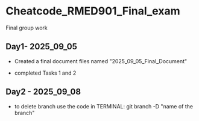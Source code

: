 # Cheatcode_RMED901_Final_exam
Final group work 


## Day1- 2025_09_05

- Created a final document files named "2025_09_05_Final_Document"

- completed Tasks 1 and 2


## Day2 - 2025_09_08

 - to delete branch use the code in TERMINAL: git branch -D "name of the branch"



